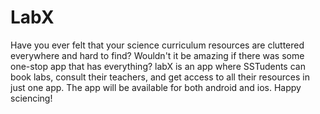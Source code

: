 # LabX
Have you ever felt that your science curriculum resources are cluttered everywhere and hard to find? Wouldn't it be amazing if there was some one-stop app that has everything? labX is an app where SSTudents can book labs, consult their teachers, and get access to all their resources in just one app. The app will be available for both android and ios. Happy sciencing!
